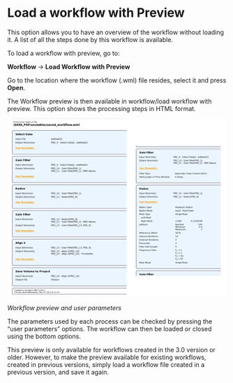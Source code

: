 # Load a workflow with Preview

This option allows you to have an overview of the workflow without loading it. A list of all the steps done by this workflow is available.

To load a workflow with preview, go to:

**Workflow** → **Load Workflow with Preview**

Go to the location where the workflow \(.wml\) file resides, select it and press **Open**.

The Workflow preview is then available in workflow/load workflow with preview. This option shows the processing steps in HTML format.

![](../../.gitbook/assets/038_workflow.png)

_Workflow preview and user parameters_

The parameters used by each process can be checked by pressing the “user parameters” options. The workflow can then be loaded or closed using the bottom options.

This preview is only available for workflows created in the 3.0 version or older. However, to make the preview available for existing workflows, created in previous versions, simply load a workflow file created in a previous version, and save it again.

